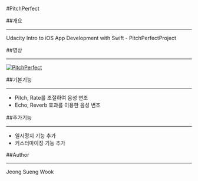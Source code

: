 #PitchPerfect

##개요

---
Udacity Intro to iOS App Development with Swift - PitchPerfectProject

##영상

---
[![PitchPerfect](https://img.youtube.com/vi/uFtJk7PgkY/0.jpg)](https://youtu.be/uFtJk7PgkY)


##기본기능

---
- Pitch, Rate를 조절하여 음성 변조
- Echo, Reverb 효과를 이용한 음성 변조


##추가기능

---
- 일시정지 기능 추가
- 커스터마이징 기능 추가

##Author

---
Jeong Sueng Wook